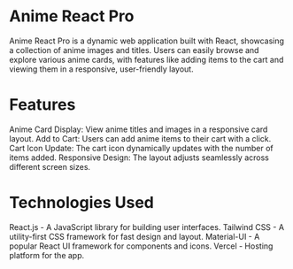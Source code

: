 # Anime React Pro
Anime React Pro is a dynamic web application built with React, showcasing a collection of anime images and titles. Users can easily browse and explore various anime cards, with features like adding items to the cart and viewing them in a responsive, user-friendly layout.

# Features
Anime Card Display: View anime titles and images in a responsive card layout.
Add to Cart: Users can add anime items to their cart with a click.
Cart Icon Update: The cart icon dynamically updates with the number of items added.
Responsive Design: The layout adjusts seamlessly across different screen sizes.
# Technologies Used
React.js - A JavaScript library for building user interfaces.
Tailwind CSS - A utility-first CSS framework for fast design and layout.
Material-UI - A popular React UI framework for components and icons.
Vercel - Hosting platform for the app.
